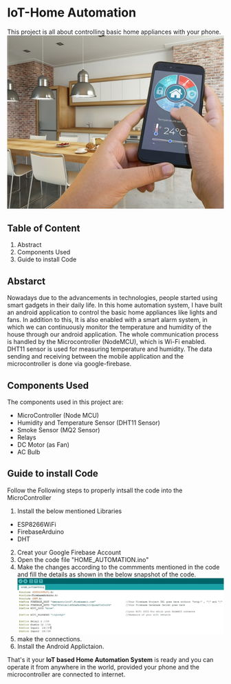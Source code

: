 # IoT-Home Automation

This project is all about controlling basic home appliances with your phone.
![](Android%20Application/assets/IoTPic.jpg)

## Table of Content
1. Abstract
2. Components Used
3. Guide to install Code

## Abstarct
Nowadays due to the advancements in technologies, people started using smart gadgets in their daily life. In this home automation system, I have built an android application to control the basic home appliances like lights and fans. In addition to this, It is also enabled with a smart alarm system, in which we can continuously monitor the temperature and humidity of the house through our android application. The whole communication process is handled by the Microcontroller (NodeMCU), which is Wi-Fi enabled.  DHT11 sensor is used for measuring temperature and humidity. The data sending and receiving between the mobile application and the microcontroller is done via google-firebase.

## Components Used
The components used in this project are:
* MicroController (Node MCU)
* Humidity and Temperature Sensor (DHT11 Sensor)
* Smoke Sensor (MQ2 Sensor)
* Relays
* DC Motor (as Fan)
* AC Bulb

## Guide to install Code
Follow the Following steps to properly intsall the code into the MicroController
1. Install the below mentioned Libraries
  * ESP8266WiFi
  * FirebaseArduino
  * DHT
2. Creat your Google Firebase Account
3. Open the code file "HOME_AUTOMATION.ino"
4. Make the changes according to the commments mentioned in the code and fill the details as shown in the below snapshot of the code.
![](Android%20Application/assets/changes1.JPG)
5. make the connections.
6. Install the Android Applictaion.

That's it your **IoT based Home Automation System** is ready and you can operate it from anywhere in the world, provided your phone and the microcontroller are connected to internet.
